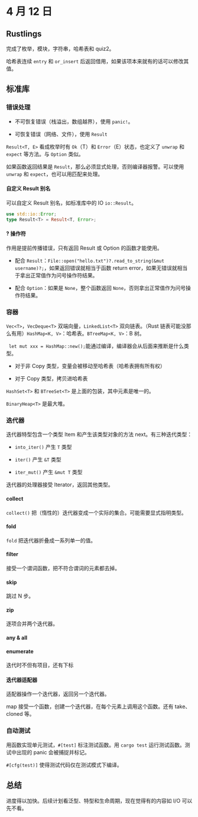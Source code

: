 # 4 月 12 日

## Rustlings

完成了枚举，模块，字符串，哈希表和 quiz2。

哈希表连续 ```entry``` 和 ```or_insert``` 后返回借用，如果该项本来就有的话可以修改其值。

## 标准库

### 错误处理

- 不可恢复错误（栈溢出，数组越界），使用 ```panic!```。

- 可恢复错误（网络、文件），使用 ```Result```

```Result<T, E>``` 看成枚举时有 ```Ok```（T）和 ```Error```（E）状态，也定义了 ```unwrap``` 和 ```expect``` 等方法。与 ```Option``` 类似。

如果函数返回结果是 ```Result```，那么必须显式处理，否则编译器报警。可以使用 ```unwrap``` 和 ```expect```，也可以用匹配来处理。

#### 自定义 Result 别名

可以自定义 Result 别名，如标准库中的 IO ```io::Result```。

```rust
use std::io::Error;
type Result<T> = Result<T, Error>;
```

#### ? 操作符

作用是提前传播错误，只有返回 Result 或 Option 的函数才能使用。

- 配合 ```Result```：```File::open("hello.txt")?.read_to_string(&mut username)?;```，如果返回错误就相当于函数 return error，如果无错误就相当于拿出正常值作为问号操作符结果。

- 配合 ```Option```：如果是 ```None```，整个函数返回 ```None```，否则拿出正常值作为问号操作符结果。

### 容器

```Vec<T>```，```VecDeque<T>``` 双端向量，```LinkedList<T>``` 双向链表。（Rust 链表可能没那么有用）```HashMap<K, V>```：哈希表。```BTreeMap<K, V>```：B 树。

``` let mut xxx = HashMap::new();```能通过编译，编译器会从后面来推断是什么类型。

- 对于非 Copy 类型，变量会被移动至哈希表（哈希表拥有所有权）

- 对于 Copy 类型，拷贝进哈希表

```HashSet<T>``` 和 ```BTreeSet<T>``` 是上面的包装，其中元素是唯一的。

```BinaryHeap<T>``` 是最大堆。

### 迭代器

迭代器特型包含一个类型 Item 和产生该类型对象的方法 next。有三种迭代类型：

- ```into_iter()``` 产生 ```T``` 类型

- ```iter()``` 产生 ```&T``` 类型

- ```iter_mut()``` 产生 ```&mut T``` 类型

迭代器的处理器接受 Iterator，返回其他类型。

#### collect

```collect()``` 把（惰性的）迭代器变成一个实际的集合。可能需要显式指明类型。

#### fold

```fold``` 把迭代器折叠成一系列单一的值。

#### filter

接受一个谓词函数，把不符合谓词的元素都去掉。

#### skip

跳过 N 步。

#### zip

逐项合并两个迭代器。

#### any & all

#### enumerate

迭代时不但有项目，还有下标

#### 迭代器适配器

适配器操作一个迭代器，返回另一个迭代器。

map 接受一个函数，创建一个迭代器，在每个元素上调用这个函数。还有 take、cloned 等。

### 自动测试

用函数实现单元测试，```#[test]``` 标注测试函数。用 ```cargo test``` 运行测试函数。测试中出现的 panic 会被捕捉并标记。

```#[cfg(test)]``` 使得测试代码仅在测试模式下编译。

## 总结

进度得以加快。后续计划看泛型、特型和生命周期，现在觉得有的内容如 I/O 可以先不看。